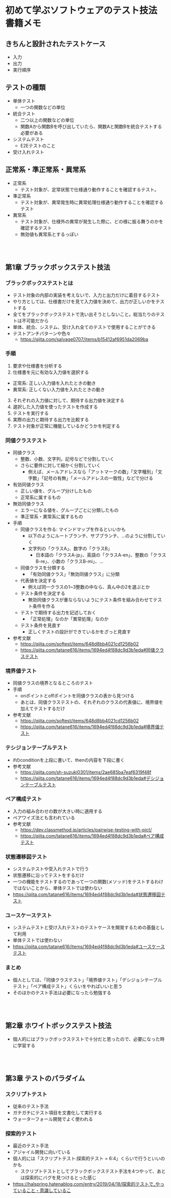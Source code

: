 # 初めて学ぶソフトウェアのテスト技法 書籍メモ

## きちんと設計されたテストケース
- 入力
- 出力
- 実行順序
## テストの種類
- 単体テスト
  - 一つの関数などの単位
- 統合テスト
  - 二つ以上の関数などの単位
  - 関数Aから関数Bを呼び出していたら、関数Aと関数Bを統合テストする必要がある
- システムテスト
  - E2Eテストのこと
- 受け入れテスト
## 正常系・準正常系・異常系
- 正常系
  - テスト対象が、定常状態で仕様通り動作することを確認するテスト。
- 準正常系
  - テスト対象が、異常発生時に異常処理仕様通り動作することを確認するテスト
- 異常系
  - テスト対象が、仕様外の異常が発生した際に、どの様に振る舞うのかを確認するテスト
  - 無効値も異常系とするっぽい

<br></br>

## 第1章 ブラックボックステスト技法
### ブラックボックステストとは
- テスト対象の内部の実装を考えないで、入力と出力だけに着目するテスト
- やり方としては、仕様書だけを見て入力値を決めて、出力が正しいかをテストする
- 全てをブラックボックステストで洗い出そうとしないこと。総当たりのテストは不可能だから
- 単体、統合、システム、受け入れ全てのテストで使用することができる
- テストアンチパターンや色々
  - https://qiita.com/salvage0707/items/b15412af6951da2069ba
### 手順
1. 要求や仕様書を分析する
2. 仕様書を元に有効な入力値を選択する
  - 正常系: 正しい入力値を入れたときの動き
  - 異常系: 正しくない入力値を入れたときの動き
3. それぞれの入力値に対して、期待する出力値を決定する
4. 選択した入力値を使ったテストを作成する
5. テストを実行する
6. 実際の出力と期待する出力を比較する
7. テスト対象が正常に機能しているかどうかを判定する
### 同値クラステスト
- 同値クラス
  - 整数、小数、文字列，記号などで分割していく
  - さらに要件に対して細かく分割していく
    - 例えば、メールアドレスなら「アットマークの数」「文字種別」「文字数」「記号の有無」「メールアドレスの一致性」などで分ける
- 有効同値クラス
  - 正しい値を、グループ分けしたもの
  - 正常系に属するもの
- 無効同値クラス
  - エラーになる値を、グループごとに分類したもの
  - 準正常系・異常系に属するもの
- 手順
  - 同値クラスを作る: マインドマップを作るといいかも
    - 以下のようにルートブランチ、サブブランチ、...のように分割していく
    - 文字列の「クラスA」、数字の「クラスB」
      - 日本語の「クラスA-jp」、英語の「クラスA-en」、整数の「クラスB-re」、小数の「クラスB-mi」、...
  - 同値クラスを分類する
    - 「有効同値クラス」「無効同値クラス」に分類
  - 代表値を決定する
    - 例えば同一クラスの1~3整数の中なら、真ん中の2を選ぶとか
  - テスト条件を決定する
    - 無効同値クラスが重ならないようにテスト条件を組み合わせてテスト条件を作る
  - テストで期待する出力を記述しておく
    - 「正常処理」なのか「異常処理」なのか
  - テスト条件を見直す
    - 正しくテストの設計ができているかをざっと見直す
- 参考文献
  - https://qiita.com/softest/items/648d8bb4021cd1256b02
  - https://qiita.com/tatane616/items/1694ed4f88dc9d3b1eda#同値クラステスト
### 境界値テスト
- 同値クラスの境界となるところのテスト
- 手順
  - onポイントとoffポイントを同値クラスの表から見つける
  - あとは、同値クラステストの、それぞれのクラスの代表値に、境界値を加えてテストするだけ
- 参考文献
  - https://qiita.com/softest/items/648d8bb4021cd1256b02
  - https://qiita.com/tatane616/items/1694ed4f88dc9d3b1eda#境界値テスト
### テシジョンテーブルテスト
- ifのconditionを上段に書いて、thenの内容を下段に書く
- 参考文献
  - https://qiita.com/sh-suzuki0301/items/2ae685ba7eaf6319f48f
  - https://qiita.com/tatane616/items/1694ed4f88dc9d3b1eda#デシジョンテーブルテスト
### ペア構成テスト
- 入力の組み合わせの数が大きい時に適用する
- ペアワイズ法とも言われている
- 参考文献
  - https://dev.classmethod.jp/articles/pairwise-testing-with-pict/
  - https://qiita.com/tatane616/items/1694ed4f88dc9d3b1eda#ペア構成テスト
### 状態遷移図テスト
- システムテストや受入れテストで行う
- 状態遷移に沿ってテストをするだけ
- 一つの機能をテストするのであって一つの関数(メソッド)をテストするわけではないことから、単体テストでは使わない
- https://qiita.com/tatane616/items/1694ed4f88dc9d3b1eda#状態遷移図テスト
### ユースケーステスト
- システムテストと受け入れテストのテストケースを開発するための基盤として利用
- 単体テストでは使わない
- https://qiita.com/tatane616/items/1694ed4f88dc9d3b1eda#ユースケーステスト
### まとめ
- 個人としては、「同値クラステスト」「境界値テスト」「デシジョンテーブルテスト」「ペア構成テスト」くらいをやればいいと思う
- そのほかのテスト手法は必要になったら勉強する

<br></br>

## 第2章 ホワイトボックステスト技法
- 個人的にはブラックボックステストで十分だと思ったので、必要になった時に学習する

<br></br>

## 第3章 テストのパラダイム
### スクリプトテスト
- 従来のテスト手法
- ガチガチにテスト項目を文書化して実行する
- ウォーターフォール開発でよく使われる
### 探索的テスト
- 最近のテスト手法
- アジャイル開発に向いている
- 個人的には「スクリプトテスト:探索的テスト = 6:4」くらいで行うといいのかも
  - スクリプトテストとしてブラックボックステスト手法を4つやって、あとは探索的にバグを見つけるとった感じ
- https://halspring.hatenablog.com/entry/2019/04/18/探索的テストで_やっていること・意識しているこ
